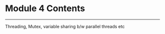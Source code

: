 # Module 4 Contents
-----------------------

Threading, Mutex, variable sharing b/w parallel threads etc 
